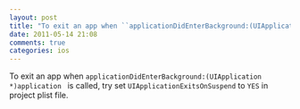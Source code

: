 ```yaml
---
layout: post
title: "To exit an app when ``applicationDidEnterBackground:(UIApplication *)application `` is called, try set ``UIApplicationExitsOnSuspend`` to ``YES`` in project plist file."
date: 2011-05-14 21:08
comments: true
categories: ios
---
```


To exit an app when ``applicationDidEnterBackground:(UIApplication *)application `` is called, try set ``UIApplicationExitsOnSuspend`` to ``YES`` in project plist file.

